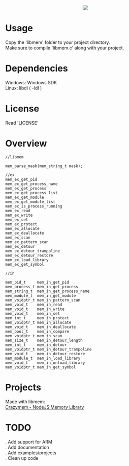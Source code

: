 <p align="center">
  <a href="https://github.com/rdbo/libmem"><img src="https://github.com/rdbo/libmem/blob/master/img/logo.png"/></a>
</p>  

# Usage
Copy the 'libmem' folder to your project directory.  
Make sure to compile 'libmem.c' along with your project.  

# Dependencies
Windows: Windows SDK  
Linux:   libdl ( -ldl )  

# License
Read 'LICENSE'  

# Overview
```
//libmem

mem_parse_mask(mem_string_t mask);

//ex
mem_ex_get_pid
mem_ex_get_process_name
mem_ex_get_process
mem_ex_get_process_list
mem_ex_get_module
mem_ex_get_module_list
mem_ex_is_process_running
mem_ex_read
mem_ex_write
mem_ex_set
mem_ex_protect
mem_ex_allocate
mem_ex_deallocate
mem_ex_scan
mem_ex_pattern_scan
mem_ex_detour
mem_ex_detour_trampoline
mem_ex_detour_restore
mem_ex_load_library
mem_ex_get_symbol

//in

mem_pid_t     mem_in_get_pid
mem_process_t mem_in_get_process
mem_string_t  mem_in_get_process_name
mem_module_t  mem_in_get_module
mem_voidptr_t mem_in_pattern_scan
mem_void_t    mem_in_read
mem_void_t    mem_in_write
mem_void_t    mem_in_set
mem_int_t     mem_in_protect
mem_voidptr_t mem_in_allocate
mem_void_t    mem_in_deallocate
mem_bool_t    mem_in_compare
mem_voidptr_t mem_in_scan
mem_size_t    mem_in_detour_length
mem_int_t     mem_in_detour
mem_voidptr_t mem_in_detour_trampoline
mem_void_t    mem_in_detour_restore
mem_module_t  mem_in_load_library
mem_void_t    mem_in_unload_library
mem_voidptr_t mem_in_get_symbol
```

# Projects
Made with libmem:  
<a href="https://github.com/karliky/Crazymem">Crazymem - NodeJS Memory Library</a>  

# TODO
. Add support for ARM  
. Add documentation  
. Add examples/projects  
. Clean up code  
